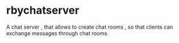 # rbychatserver
A chat server , that allows to create chat rooms , so that clients can exchange messages through chat rooms
